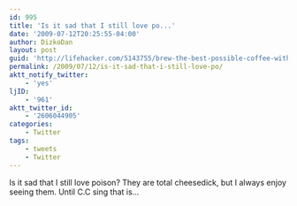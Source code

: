 ```yaml
---
id: 995
title: 'Is it sad that I still love po...'
date: '2009-07-12T20:25:55-04:00'
author: DizkoDan
layout: post
guid: 'http://lifehacker.com/5143755/brew-the-best-possible-coffee-without-breaking-the-bank'
permalink: /2009/07/12/is-it-sad-that-i-still-love-po/
aktt_notify_twitter:
    - 'yes'
ljID:
    - '961'
aktt_twitter_id:
    - '2606044905'
categories:
    - Twitter
tags:
    - tweets
    - Twitter
---
```


Is it sad that I still love poison? They are total cheesedick, but I always enjoy seeing them. Until C.C sing that is…